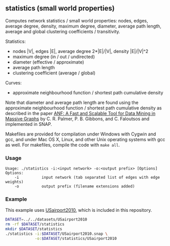statistics (small world properties)
------------------------------------

Computes network statistics / small world properties: nodes, edges, average
degree, density, maximum degree, diameter, average path length, average and
global clustering coefficients / transitivity.

Statistics:

  - nodes |V|, edges |E|, average degree 2*|E|/|V|, density |E|/|V|^2
  - maximum degree (in / out / undirected)
  - diameter (effective / approximate)
  - average path length
  - clustering coefficient (average / global)

Curves:

  - approximate neighbourhood function / shortest path cumulative density

Note that diameter and average path length are found using the approximate
neighbourhood function / shortest path cumulative density as described in
the paper [ANF: A Fast and Scalable Tool for Data Mining in Massive Graphs](http://www.cs.cmu.edu/~christos/PUBLICATIONS/kdd02-anf.pdf)
by C. R. Palmer, P. B. Gibbons, and C. Faloutsos and implemented in SNAP.

Makefiles are provided for compilation under Windows with Cygwin and gcc,
and under Mac OS X, Linux, and other Unix operating systems with gcc as
well. For makefiles, compile the code with `make all`.

### Usage ###

```
Usage: ./statistics -i:<input network> -o:<output prefix> [Options]
Options:
    -i          input network (tab separated list of edges with edge weights)
    -o          output prefix (filename extensions added)
```

### Example ###

This example uses [USairport2010](/contrib/yins-enas/datasets/USairport2010),
which is included in this repository. 

```bash
DATASET=../../datasets/USairport2010
rm -rf $DATASET/statistics
mkdir $DATASET/statistics
./statistics -i:$DATASET/USairport2010.snap \
             -o:$DATASET/statistics/USairport2010
```